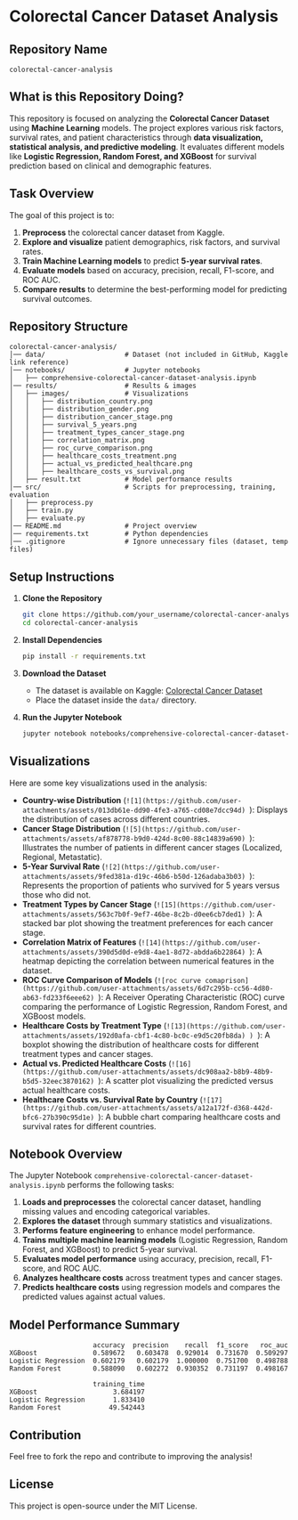 # Colorectal Cancer Dataset Analysis

## Repository Name
`colorectal-cancer-analysis`

## What is this Repository Doing?
This repository is focused on analyzing the **Colorectal Cancer Dataset** using **Machine Learning** models. The project explores various risk factors, survival rates, and patient characteristics through **data visualization, statistical analysis, and predictive modeling**. It evaluates different models like **Logistic Regression, Random Forest, and XGBoost** for survival prediction based on clinical and demographic features.

## Task Overview
The goal of this project is to:
1. **Preprocess** the colorectal cancer dataset from Kaggle.
2. **Explore and visualize** patient demographics, risk factors, and survival rates.
3. **Train Machine Learning models** to predict **5-year survival rates**.
4. **Evaluate models** based on accuracy, precision, recall, F1-score, and ROC AUC.
5. **Compare results** to determine the best-performing model for predicting survival outcomes.

## Repository Structure
```
colorectal-cancer-analysis/
│── data/                    # Dataset (not included in GitHub, Kaggle link reference)
│── notebooks/               # Jupyter notebooks
│   ├── comprehensive-colorectal-cancer-dataset-analysis.ipynb
│── results/                 # Results & images
│   ├── images/              # Visualizations
│   │   ├── distribution_country.png
│   │   ├── distribution_gender.png
│   │   ├── distribution_cancer_stage.png
│   │   ├── survival_5_years.png
│   │   ├── treatment_types_cancer_stage.png
│   │   ├── correlation_matrix.png
│   │   ├── roc_curve_comparison.png
│   │   ├── healthcare_costs_treatment.png
│   │   ├── actual_vs_predicted_healthcare.png
│   │   ├── healthcare_costs_vs_survival.png
│   ├── result.txt           # Model performance results
│── src/                     # Scripts for preprocessing, training, evaluation
│   ├── preprocess.py
│   ├── train.py
│   ├── evaluate.py
│── README.md                # Project overview
│── requirements.txt         # Python dependencies
│── .gitignore               # Ignore unnecessary files (dataset, temp files)
```

## Setup Instructions

1. **Clone the Repository**
   ```bash
   git clone https://github.com/your_username/colorectal-cancer-analysis.git
   cd colorectal-cancer-analysis
   ```

2. **Install Dependencies**
   ```bash
   pip install -r requirements.txt
   ```

3. **Download the Dataset**
   - The dataset is available on Kaggle: [Colorectal Cancer Dataset](https://www.kaggle.com/)
   - Place the dataset inside the `data/` directory.

4. **Run the Jupyter Notebook**
   ```bash
   jupyter notebook notebooks/comprehensive-colorectal-cancer-dataset-analysis.ipynb
   ```

## Visualizations
Here are some key visualizations used in the analysis:
- **Country-wise Distribution** (`![1](https://github.com/user-attachments/assets/013db61e-dd90-4fe3-a765-cd08e7dcc94d)
`): Displays the distribution of cases across different countries.
- **Cancer Stage Distribution** (`![5](https://github.com/user-attachments/assets/af878778-b9d0-424d-8c00-88c14839a690)
`): Illustrates the number of patients in different cancer stages (Localized, Regional, Metastatic).
- **5-Year Survival Rate** (`![2](https://github.com/user-attachments/assets/9fed381a-d19c-46b6-b50d-126adaba3b03)
`): Represents the proportion of patients who survived for 5 years versus those who did not.
- **Treatment Types by Cancer Stage** (`![15](https://github.com/user-attachments/assets/563c7b0f-9ef7-46be-8c2b-d0ee6cb7ded1)
`): A stacked bar plot showing the treatment preferences for each cancer stage.
- **Correlation Matrix of Features** (`![14](https://github.com/user-attachments/assets/390d5d0d-e9d8-4ae1-8d72-abdda6b22864)
`): A heatmap depicting the correlation between numerical features in the dataset.
- **ROC Curve Comparison of Models** (`![roc curve comaprison](https://github.com/user-attachments/assets/6d7c295b-cc56-4d80-ab63-fd233f6eee62)
`): A Receiver Operating Characteristic (ROC) curve comparing the performance of Logistic Regression, Random Forest, and XGBoost models.
- **Healthcare Costs by Treatment Type** (`![13](https://github.com/user-attachments/assets/192d0afa-cbf1-4c80-bc0c-e9d5c20fb8da)
)
`): A boxplot showing the distribution of healthcare costs for different treatment types and cancer stages.
- **Actual vs. Predicted Healthcare Costs** (`![16](https://github.com/user-attachments/assets/dc908aa2-b8b9-48b9-b5d5-32eec3870162)
`): A scatter plot visualizing the predicted versus actual healthcare costs.
- **Healthcare Costs vs. Survival Rate by Country** (`![17](https://github.com/user-attachments/assets/a12a172f-d368-442d-bfc6-27b390c95d1e)
`): A bubble chart comparing healthcare costs and survival rates for different countries.

## Notebook Overview
The Jupyter Notebook `comprehensive-colorectal-cancer-dataset-analysis.ipynb` performs the following tasks:
1. **Loads and preprocesses** the colorectal cancer dataset, handling missing values and encoding categorical variables.
2. **Explores the dataset** through summary statistics and visualizations.
3. **Performs feature engineering** to enhance model performance.
4. **Trains multiple machine learning models** (Logistic Regression, Random Forest, and XGBoost) to predict 5-year survival.
5. **Evaluates model performance** using accuracy, precision, recall, F1-score, and ROC AUC.
6. **Analyzes healthcare costs** across treatment types and cancer stages.
7. **Predicts healthcare costs** using regression models and compares the predicted values against actual values.

## Model Performance Summary
```
                     accuracy  precision    recall  f1_score   roc_auc  
XGBoost              0.589672   0.603478  0.929014  0.731670  0.509297   
Logistic Regression  0.602179   0.602179  1.000000  0.751700  0.498788   
Random Forest        0.588090   0.602272  0.930352  0.731197  0.498167   

                     training_time  
XGBoost                   3.684197  
Logistic Regression       1.833410  
Random Forest            49.542443  
```

## Contribution
Feel free to fork the repo and contribute to improving the analysis!

## License
This project is open-source under the MIT License.
